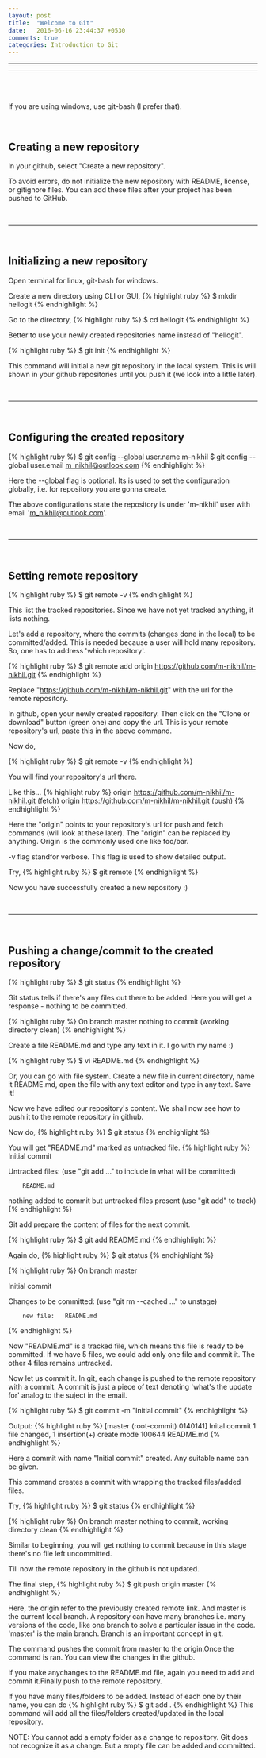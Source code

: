 ```yaml
---
layout: post
title:  "Welcome to Git"
date:   2016-06-16 23:44:37 +0530
comments: true
categories: Introduction to Git
---
```



 
* * *

* * *

<br>
<br>


If you are using windows, use git-bash (I prefer that).

<br>


Creating a new repository
--------------------------

In your github, select "Create a new repository".

To avoid errors, do not initialize the new repository with README, license, or gitignore files. You can add these files after your project has been pushed to GitHub.


<br>
 
* * *


<br>


Initializing a new repository 
------------------------------

Open terminal for linux, git-bash for windows.

Create a new directory using CLI or GUI,
{% highlight ruby %}
$ mkdir hellogit
{% endhighlight %}

Go to the directory,
{% highlight ruby %}
$ cd hellogit
{% endhighlight %}

 Better to use your newly created repositories name instead of "hellogit".

{% highlight ruby %}
$ git init
{% endhighlight %}

This command will initial a new git repository in the local system. This is will shown in your github repositories until you push it (we look into a little later).


<br>
 
* * *

<br>


Configuring the created repository
-----------------------------------

{% highlight ruby %}
$ git config --global user.name m-nikhil
$ git config --global user.email m_nikhil@outlook.com
{% endhighlight %}

Here the --global flag is optional. Its is used to set the configuration globally, i.e. for repository you are gonna create.

The above configurations state the repository is under 'm-nikhil' user with email 'm_nikhil@outlook.com'.

 
<br>

* * *

<br>

Setting remote repository
--------------------------

{% highlight ruby %}
$ git remote -v
{% endhighlight %}

This list the tracked repositories. Since we have not yet tracked anything, it lists nothing.


Let's add a repository, where the commits (changes done in the local) to be committed/added.
This is needed because a user will hold many repository. So, one has to address 'which repository'.

{% highlight ruby %}
$ git remote add origin https://github.com/m-nikhil/m-nikhil.git
{% endhighlight %}

Replace "https://github.com/m-nikhil/m-nikhil.git" with the url for the remote repository.

In github, open your newly created repository. Then click on the "Clone or download" button (green one) and copy the url. 
This is your remote repository's url, paste this in the above command.

Now do,

{% highlight ruby %}
$ git remote -v
{% endhighlight %}

You will find your repository's url there.

Like this...
{% highlight ruby %}
origin https://github.com/m-nikhil/m-nikhil.git (fetch)
origin https://github.com/m-nikhil/m-nikhil.git (push)
{% endhighlight %}

Here the "origin" points to your repository's url for push and fetch commands (will look at these later).
The "origin" can be replaced by anything. Origin is the commonly used one like foo/bar.

-v flag standfor verbose. This flag is used to show detailed output.

Try,
{% highlight ruby %}
$ git remote
{% endhighlight %}


Now you have successfully created a new repository :)

 

<br>

* * *

<br>

Pushing a change/commit to the created repository
--------------------------------------------------

{% highlight ruby %}
$ git status
{% endhighlight %}

Git status tells if there's any files out there to be added.
Here you will get a response - nothing to be committed.

{% highlight ruby %}
On branch master
nothing to commit (working directory clean)
{% endhighlight %}

Create a file README.md and type any text in it. I go with 
my name :)

{% highlight ruby %}
$ vi README.md
{% endhighlight %}

Or, you can go with file system. Create a new file in current directory, name it README.md, open the file with any text editor and type in any text. Save it!

Now we have edited our repository's content. We shall now see how to push it to the remote repository in github.

Now do,
{% highlight ruby %}
$ git status
{% endhighlight %}

You will get "README.md" marked as untracked file.
{% highlight ruby %}
Initial commit

Untracked files:
  (use "git add <file>..." to include in what will be committed)

        README.md

nothing added to commit but untracked files present (use "git add" to track)
{% endhighlight %}


Git add prepare the content of files for the next commit.

{% highlight ruby %}
$ git add README.md
{% endhighlight %}

Again do,
{% highlight ruby %}
$ git status
{% endhighlight %}

{% highlight ruby %}
On branch master

Initial commit

Changes to be committed:
  (use "git rm --cached <file>..." to unstage)

        new file:   README.md
{% endhighlight %}

Now "README.md" is a tracked file, which means this file is ready to be committed. If we have 5 files,
we could add only one file and commit it. The other 4 files remains untracked.

Now let us commit it. In git, each change is pushed to the remote repository with a commit. A commit is just a piece of text denoting 'what's the update for' analog to the suject in the email. 

{% highlight ruby %}
$ git commit -m "Initial commit"
{% endhighlight %}

Output:
{% highlight ruby %}
[master (root-commit) 0140141] Inital commit
 1 file changed, 1 insertion(+)
 create mode 100644 README.md
 {% endhighlight %}

Here a commit with name "Initial commit" created. Any suitable name can be given.

This command creates a commit with wrapping the tracked files/added files.

Try,
{% highlight ruby %}
$ git status
{% endhighlight %}

{% highlight ruby %}
On branch master
nothing to commit, working directory clean
{% endhighlight %}

Similar to beginning, you will get nothing to commit because in this stage there's no file left uncommitted.
 
Till now the remote repository in the github is not updated.

The final step,
{% highlight ruby %}
$ git push origin master
{% endhighlight %}

Here, the origin refer to the previously created remote link. And master is the current local branch.
A repository can have many branches i.e. many versions of the code, like one branch to solve a particular issue in the code. 'master' is the main branch. Branch is an important concept in git.

The command pushes the commit from master to the origin.Once the command is ran. You can view the changes in the github.

If you make anychanges to the README.md file, again you need to add and commit it.Finally push to the remote repository.

If you have many files/folders to be added. Instead of each one by their name, you can do
{% highlight ruby %}
$ git add .
{% endhighlight %}
This command will add all the files/folders created/updated in the local repository.


NOTE: You cannot add a empty folder as a change to repository. Git does not recognize it as a change.
But a empty file can be added and committed.











